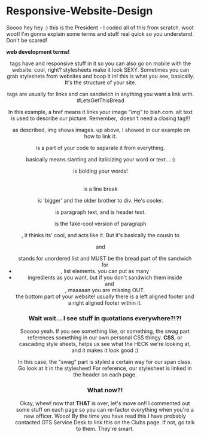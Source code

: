 # Responsive-Website-Design


Soooo hey hey :) this is the President - I coded all of this from scratch. woot woot! I'm gonna explain some terms and stuff real quick so you understand. Don't be scared!


**web development terms!**
<header> tags have <stylesheets> and responsive stuff in it so you can also go on mobile with the website. cool, right? stylesheets make it look SEXY. Sometimes you can grab styleshets from websites and boop it in!

<body> this is what you see, basically. It's the structure of your site.

<a> tags are usually for links and can sandwich in anything you want a link with. #LetsGetThisBread


In this example, a href means it links your image "img" to blah.com. alt text is used to describe our picture. Remember, <img> doesn't need a closing tag!!!

<img> as described, img shows images. up above, I showed in our example on how to link it. 

<div> is a part of your code to separate it from everything.

<i></i> basically means slanting and italicizing your word or text... :)

<b></b> is bolding your words!

<br> is a line break

<section> is 'bigger' and the older brother to div. He's cooler.

<p> is paragraph text, and <h1,2,3,4,5> is header text.

<span> is the fake-cool version of paragraph <p>, it thinks its' cool, and acts like it. But it's basically the cousin to <div> and <section>

<ul> stands for unordered list and MUST be the bread part of the sandwich for <li>, list elements. you can put as many <li> ingredients as you want, but if you don't sandwich them inside <ul> and </ul>, maaaaan you are missing OUT.

<footer> the bottom part of your website! usually there is a left aligned footer and a right aligned footer within it.


# Wait wait... I see stuff in quotations everywhere?!?!
Sooooo yeah. If you see something like, <span class = "swag"> or something, the swag part references something in our own personal CSS thingy. **CSS**, or cascading style sheets, helps us see what the HECK we're looking at, and it makes it look good :)

In this case, the "swag" part is styled a certain way for our span class. Go look at it in the stylesheet! For reference, our stylesheet is linked in the header on each page.

# What now?!

Okay, whew! now that **THAT** is over, let's move on!!
I commented out some stuff on each page so you can re-factor everything when you're a new officer. Wooo! By the time you have read this I have probably contacted OTS Service Desk to link this on the Clubs page. If not, go talk to them. They're smart.
